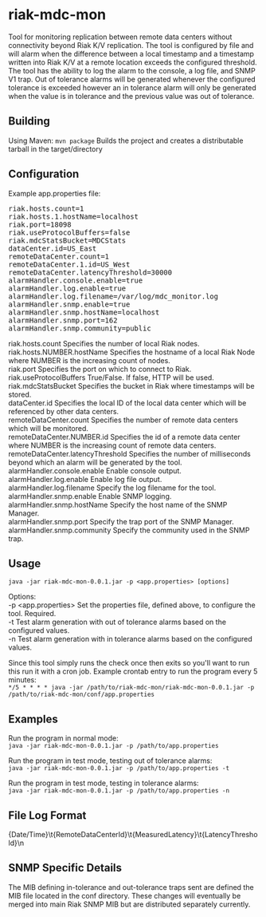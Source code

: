 riak-mdc-mon
=====================================================================
Tool for monitoring replication between remote data centers
without connectivity beyond Riak K/V replication. The tool is
configured by file and will alarm when the difference between a 
local timestamp and a timestamp written into Riak K/V at a 
remote location exceeds the configured threshold.  The tool 
has the ability to log the alarm to the console, a log file, and 
SNMP V1 trap.  Out of tolerance alarms will be generated whenever
the configured tolerance is exceeded however an in tolerance alarm
will only be generated when the value is in tolerance and the
previous value was out of tolerance.

Building
---------------------------------------------------------------------
Using Maven:
```mvn package```
Builds the project and creates a distributable tarball in the 
target/directory

Configuration
---------------------------------------------------------------------
Example app.properties file:
<pre>
riak.hosts.count=1
riak.hosts.1.hostName=localhost
riak.port=18098
riak.useProtocolBuffers=false
riak.mdcStatsBucket=MDCStats
dataCenter.id=US_East
remoteDataCenter.count=1
remoteDataCenter.1.id=US_West
remoteDataCenter.latencyThreshold=30000
alarmHandler.console.enable=true
alarmHandler.log.enable=true
alarmHandler.log.filename=/var/log/mdc_monitor.log
alarmHandler.snmp.enable=true
alarmHandler.snmp.hostName=localhost
alarmHandler.snmp.port=162
alarmHandler.snmp.community=public
</pre>

riak.hosts.count Specifies the number of local Riak nodes.  
riak.hosts.NUMBER.hostName Specifies the hostname of a local Riak Node
where NUMBER is the increasing count of nodes.  
riak.port Specifies the port on which to connect to Riak.  
riak.useProtocolBuffers True/False. If false, HTTP will be used.  
riak.mdcStatsBucket Specifies the bucket in Riak where timestamps will
be stored.  
dataCenter.id Specifies the local ID of the local data center which will
be referenced by other data centers.  
remoteDataCenter.count Specifies the number of remote data centers which
will be monitored.  
remoteDataCenter.NUMBER.id Specifies the id of a remote data center where
NUMBER is the increasing count of remote data centers.  
remoteDataCenter.latencyThreshold Specifies the number of milliseconds
beyond which an alarm will be generated by the tool.  
alarmHandler.console.enable Enable console output.  
alarmHandler.log.enable Enable log file output.  
alarmHandler.log.filename Specify the log filename for the tool.  
alarmHandler.snmp.enable Enable SNMP logging.  
alarmHandler.snmp.hostName Specify the host name of the SNMP Manager.  
alarmHandler.snmp.port Specify the trap port of the SNMP Manager.  
alarmHandler.snmp.community Specify the community used in the SNMP trap.  

Usage
---------------------------------------------------------------------
```java -jar riak-mdc-mon-0.0.1.jar -p <app.properties> [options]```

Options:  
-p <app.properties> Set the properties file, defined above, to configure
the tool.  Required.  
-t Test alarm generation with out of tolerance alarms based on the
configured values.  
-n Test alarm generation with in tolerance alarms based on the configured
values.  

Since this tool simply runs the check once then exits so you'll want to run
this run it with a cron job.  Example crontab entry to run the program 
every 5 minutes:  
```*/5 * * * * java -jar /path/to/riak-mdc-mon/riak-mdc-mon-0.0.1.jar -p /path/to/riak-mdc-mon/conf/app.properties```

Examples
---------------------------------------------------------------------
Run the program in normal mode:  
```java -jar riak-mdc-mon-0.0.1.jar -p /path/to/app.properties```  

Run the program in test mode, testing out of tolerance alarms:  
```java -jar riak-mdc-mon-0.0.1.jar -p /path/to/app.properties -t```  

Run the program in test mode, testing in tolerance alarms:  
```java -jar riak-mdc-mon-0.0.1.jar -p /path/to/app.properties -n```  

File Log Format
---------------------------------------------------------------------
{Date/Time}\t{RemoteDataCenterId}\t{MeasuredLatency}\t{LatencyThreshold}\n  

SNMP Specific Details
---------------------------------------------------------------------
The MIB defining in-tolerance and out-tolerance traps sent are defined
the MIB file located in the conf directory.  These changes will 
eventually be merged into main Riak SNMP MIB but are distributed
separately currently.